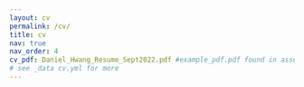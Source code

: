 ```yaml
---
layout: cv
permalink: /cv/
title: cv
nav: true
nav_order: 4
cv_pdf: Daniel_Hwang_Resume_Sept2022.pdf #example_pdf.pdf found in assets
# see _data cv.yml for more
---
```

